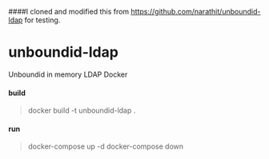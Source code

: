 ####I cloned and modified this from https://github.com/narathit/unboundid-ldap for testing.

# unboundid-ldap
Unboundid in memory LDAP Docker

#### build
> docker build -t unboundid-ldap .

#### run
> docker-compose up -d
> docker-compose down
